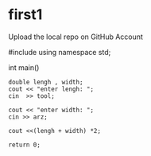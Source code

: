 # first1
 Upload the local repo on GitHub Account

#include<iostream>
using namespace std;

int main()

    double lengh , width;
    cout << "enter lengh: ";
    cin  >> tool;

    cout << "enter width: ";
    cin >> arz;

    cout <<(lengh + width) *2;

    return 0;





